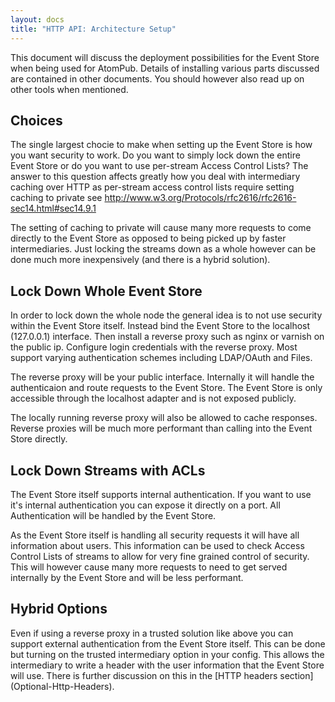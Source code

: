 ```yaml
---
layout: docs
title: "HTTP API: Architecture Setup"
---
```


This document will discuss the deployment possibilities for the Event Store when being used for AtomPub. Details of installing various parts discussed are contained in other documents. You should however also read up on other tools when mentioned.

## Choices

The single largest chocie to make when setting up the Event Store is how you want security to work. Do you want to simply lock down the entire Event Store or do you want to use per-stream Access Control Lists? The answer to this question affects greatly how you deal with intermediary caching over HTTP as per-stream access control lists require setting caching to private see http://www.w3.org/Protocols/rfc2616/rfc2616-sec14.html#sec14.9.1

The setting of caching to private will cause many more requests to come directly to the Event Store as opposed to being picked up by faster intermediaries. Just locking the streams down as a whole however can be done much more inexpensively (and there is a hybrid solution).

## Lock Down Whole Event Store

In order to lock down the whole node the general idea is to not use security within the Event Store itself. Instead bind the Event Store to the localhost (127.0.0.1) interface. Then install a reverse proxy such as nginx or varnish on the public ip. Configure login credentials with the reverse proxy. Most support varying authentication schemes including LDAP/OAuth and Files.

The reverse proxy will be your public interface. Internally it will handle the authenticaion and route requests to the Event Store. The Event Store is only accessible through the localhost adapter and is not exposed publicly.

The locally running reverse proxy will also be allowed to cache responses. Reverse proxies will be much more performant than calling into the Event Store directly.

## Lock Down Streams with ACLs

The Event Store itself supports internal authentication. If you want to use it's internal authentication you can expose it directly on a port. All Authentication will be handled by the Event Store. 

As the Event Store itself is handling all security requests it will have all information about users. This information can be used to check Access Control Lists of streams to allow for very fine grained control of security. This will however cause many more requests to need to get served internally by the Event Store and will be less performant.

## Hybrid Options

Even if using a reverse proxy in a trusted solution like above you can support external authentication from the Event Store itself. This can be done but turning on the trusted intermediary option in your config. This allows the intermediary to write a header with the user information that the Event Store will use. There is further discussion on this in the [HTTP headers section] (Optional-Http-Headers).